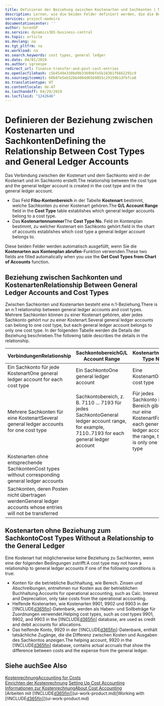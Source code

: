 ```yaml
---
title: Definieren der Beziehung zwischen Kostenarten und Sachkonten | Microsoft Docs
description: Lernen, wie die beiden Felder definiert werden, die die Beziehung zwischen Kostenart und Sachkonto festlegen
services: project-madeira
documentationcenter: ''
author: SorenGP
ms.service: dynamics365-business-central
ms.topic: article
ms.devlang: na
ms.tgt_pltfrm: na
ms.workload: na
ms.search.keywords: cost types, general ledger
ms.date: 04/01/2019
ms.author: sgroespe
redirect_url: finance-transfer-and-post-cost-entries
ms.openlocfilehash: c5b4549e330bd9b3369b6fe5b18361f6662291c9
ms.sourcegitcommit: 60b87e5eb32bb408dd65b9855c29159b1dfbfca8
ms.translationtype: HT
ms.contentlocale: de-AT
ms.lasthandoff: 04/29/2019
ms.locfileid: "1242646"
---
```

# <a name="defining-the-relationship-between-cost-types-and-general-ledger-accounts"></a><span data-ttu-id="3e250-103">Definieren der Beziehung zwischen Kostenarten und Sachkonten</span><span class="sxs-lookup"><span data-stu-id="3e250-103">Defining the Relationship Between Cost Types and General Ledger Accounts</span></span>
<span data-ttu-id="3e250-104">Das Verbindung zwischen der Kostenart und dem Sachkonto wird in der Kostenart und im Sachkonto erstellt.</span><span class="sxs-lookup"><span data-stu-id="3e250-104">The relationship between the cost type and the general ledger account is created in the cost type and in the general ledger account.</span></span>  

* <span data-ttu-id="3e250-105">Das Feld **Fibu-Kontenbereich** in der Tabelle **Kostenart** bestimmt, welche Sachkonten zu einer Kostenart gehören.</span><span class="sxs-lookup"><span data-stu-id="3e250-105">The **G/L Account Range** field in the **Cost Type** table establishes which general ledger accounts belong to a cost type.</span></span>  
* <span data-ttu-id="3e250-106">Das **Kostenartennummer**</span><span class="sxs-lookup"><span data-stu-id="3e250-106">The **Cost Type No.**</span></span> <span data-ttu-id="3e250-107">Feld im Kontenplan bestimmt, zu welcher Kostenart ein Sachkonto gehört.</span><span class="sxs-lookup"><span data-stu-id="3e250-107">field in the chart of accounts establishes which cost type a general ledger account belongs to.</span></span>  

<span data-ttu-id="3e250-108">Diese beiden Felder werden automatisch ausgefüllt, wenn Sie die **Kostenarten aus Kontenplan abrufen**-Funktion verwenden.</span><span class="sxs-lookup"><span data-stu-id="3e250-108">These two fields are filled automatically when you use the **Get Cost Types from Chart of Accounts** function.</span></span>  

## <a name="relationship-between-general-ledger-accounts-and-cost-types"></a><span data-ttu-id="3e250-109">Beziehung zwischen Sachkonten und Kostenarten</span><span class="sxs-lookup"><span data-stu-id="3e250-109">Relationship Between General Ledger Accounts and Cost Types</span></span>  
<span data-ttu-id="3e250-110">Zwischen Sachkonten und Kostenarten besteht eine n:1-Beziehung.</span><span class="sxs-lookup"><span data-stu-id="3e250-110">There is an n:1 relationship between general ledger accounts and cost types.</span></span> <span data-ttu-id="3e250-111">Mehrere Sachkonten können zu einer Kostenart gehören, aber jedes Sachkonto gehört nur zu einer Kostenart.</span><span class="sxs-lookup"><span data-stu-id="3e250-111">Several general ledger accounts can belong to one cost type, but each general ledger account belongs to only one cost type.</span></span> <span data-ttu-id="3e250-112">In der folgenden Tabelle werden die Details der Beziehung beschrieben.</span><span class="sxs-lookup"><span data-stu-id="3e250-112">The following table describes the details in the relationship.</span></span>  

|<span data-ttu-id="3e250-113">Verbindungen</span><span class="sxs-lookup"><span data-stu-id="3e250-113">Relationship</span></span>|<span data-ttu-id="3e250-114">**Sachkontobereich**</span><span class="sxs-lookup"><span data-stu-id="3e250-114">**G/L Account Range**</span></span>|<span data-ttu-id="3e250-115">**Kostenartnr.**</span><span class="sxs-lookup"><span data-stu-id="3e250-115">**Cost Type No.**</span></span>|  
|------------------|------------------------------------------------|-------------------------------------------|  
|<span data-ttu-id="3e250-116">Ein Sachkonto für jede Kostenart</span><span class="sxs-lookup"><span data-stu-id="3e250-116">One general ledger account for each cost type</span></span>|<span data-ttu-id="3e250-117">Ein Sachkonto</span><span class="sxs-lookup"><span data-stu-id="3e250-117">One general ledger account</span></span>|<span data-ttu-id="3e250-118">Eine Kostenart</span><span class="sxs-lookup"><span data-stu-id="3e250-118">One cost type</span></span>|  
|<span data-ttu-id="3e250-119">Mehrere Sachkonten für eine Kostenart</span><span class="sxs-lookup"><span data-stu-id="3e250-119">Several general ledger accounts for one cost type</span></span>|<span data-ttu-id="3e250-120">Sachkontobereich, z. B. 7110 ... 7193 für jedes Sachkonto</span><span class="sxs-lookup"><span data-stu-id="3e250-120">General ledger account range, for example, 7110..7193 for each general ledger account</span></span>|<span data-ttu-id="3e250-121">Für jedes Sachkonto im Bereich gibt es nur eine Kostenart</span><span class="sxs-lookup"><span data-stu-id="3e250-121">For each general ledger account in the range, there is only one cost type</span></span>|  
|<span data-ttu-id="3e250-122">Kostenarten ohne entsprechende Sachkonten</span><span class="sxs-lookup"><span data-stu-id="3e250-122">Cost types without corresponding general ledger accounts</span></span>|<Empty>||  
|<span data-ttu-id="3e250-123">Sachkonten, deren Posten nicht übertragen werden</span><span class="sxs-lookup"><span data-stu-id="3e250-123">General ledger accounts whose entries will not be transferred</span></span>||<Empty>|  

## <a name="cost-types-without-a-relationship-to-the-general-ledger"></a><span data-ttu-id="3e250-124">Kostenarten ohne Beziehung zum Sachkonto</span><span class="sxs-lookup"><span data-stu-id="3e250-124">Cost Types Without a Relationship to the General Ledger</span></span>  
<span data-ttu-id="3e250-125">Eine Kostenart hat möglicherweise keine Beziehung zu Sachkonten, wenn eine der folgenden Bedingungen zutrifft:</span><span class="sxs-lookup"><span data-stu-id="3e250-125">A cost type may not have a relationship to general ledger accounts if one of the following conditions is true:</span></span>  

* <span data-ttu-id="3e250-126">Konten für die betriebliche Buchhaltung, wie Berech. Zinsen und Abschreibungen, entnehmen nur Kosten aus der betrieblichen Buchhaltung.</span><span class="sxs-lookup"><span data-stu-id="3e250-126">Accounts for operational accounting, such as Calc. Interest and Depreciation, only take costs from the operational accounting.</span></span>  
* <span data-ttu-id="3e250-127">Helfende Kostenarten, wie Kostenarten 9901, 9902 und 9903 in der [!INCLUDE[d365fin](includes/d365fin_md.md)]-Datenbank, werden als Haben- und Sollbeträge für Zuordnungen verwendet.</span><span class="sxs-lookup"><span data-stu-id="3e250-127">Helping cost types, such as cost types 9901, 9902, and 9903 in the [!INCLUDE[d365fin](includes/d365fin_md.md)] database, are used as credit and debit accounts for allocations.</span></span>  
* <span data-ttu-id="3e250-128">Das helfende Konto, 9920 in der [!INCLUDE[d365fin](includes/d365fin_md.md)]-Datenbank, enthält tatsächliche Zugänge, die die Differenz zwischen Kosten und Ausgaben des Sachkontos anzeigen.</span><span class="sxs-lookup"><span data-stu-id="3e250-128">The helping account, 9920 in the [!INCLUDE[d365fin](includes/d365fin_md.md)] database, contains actual accruals that show the difference between costs and the expense from the general ledger.</span></span>  

## <a name="see-also"></a><span data-ttu-id="3e250-129">Siehe auch</span><span class="sxs-lookup"><span data-stu-id="3e250-129">See Also</span></span>  
[<span data-ttu-id="3e250-130">Kostenrechnung</span><span class="sxs-lookup"><span data-stu-id="3e250-130">Accounting for Costs</span></span>](finance-manage-cost-accounting.md)  
<span data-ttu-id="3e250-131">[Einrichten der Kostenrechnung](finance-set-up-cost-accounting.md) </span><span class="sxs-lookup"><span data-stu-id="3e250-131">[Setting Up Cost Accounting](finance-set-up-cost-accounting.md) </span></span>  
[<span data-ttu-id="3e250-132">Informationen zur Kostenrechnung</span><span class="sxs-lookup"><span data-stu-id="3e250-132">About Cost Accounting</span></span>](finance-about-cost-accounting.md)  
<span data-ttu-id="3e250-133">[Arbeiten mit [!INCLUDE[d365fin](includes/d365fin_md.md)]](ui-work-product.md)</span><span class="sxs-lookup"><span data-stu-id="3e250-133">[Working with [!INCLUDE[d365fin](includes/d365fin_md.md)]](ui-work-product.md)</span></span>
